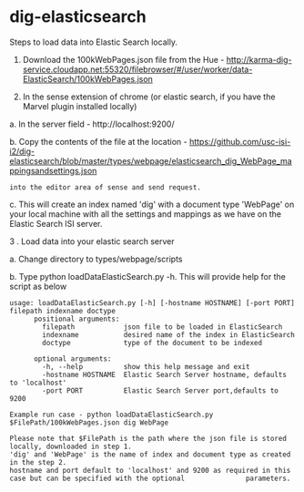 dig-elasticsearch
=================
Steps to load data into Elastic Search locally.

  1. Download the 100kWebPages.json file from the Hue -             http://karma-dig-service.cloudapp.net:55320/filebrowser/#/user/worker/data-ElasticSearch/100kWebPages.json

 2. In the sense extension of chrome (or elastic search, if you have the Marvel plugin installed locally)

  a. In the server field - http://localhost:9200/ 
  
  b. Copy the contents of the file at the location -           https://github.com/usc-isi-i2/dig-elasticsearch/blob/master/types/webpage/elasticsearch_dig_WebPage_mappingsandsettings.json
  
    into the editor area of sense and send request.
  
   c. This will create an index named 'dig' with  a document type 'WebPage' on your local machine with all the settings and           mappings as we have on the Elastic Search ISI server.
  
  
3 . Load data into your elastic search server

   a. Change directory to types/webpage/scripts
   
   b. Type python loadDataElasticSearch.py -h. This will provide help for the script as below
  
    usage: loadDataElasticSearch.py [-h] [-hostname HOSTNAME] [-port PORT] filepath indexname doctype
          positional arguments:
            filepath            json file to be loaded in ElasticSearch
            indexname           desired name of the index in ElasticSearch
            doctype             type of the document to be indexed
          
          optional arguments:
            -h, --help          show this help message and exit
            -hostname HOSTNAME  Elastic Search Server hostname, defaults to 'localhost'
            -port PORT          Elastic Search Server port,defaults to 9200
            
    Example run case - python loadDataElasticSearch.py $FilePath/100kWebPages.json dig WebPage
  
    Please note that $FilePath is the path where the json file is stored locally, downloaded in step 1.
    'dig' and 'WebPage' is the name of index and document type as created in the step 2.
    hostname and port default to 'localhost' and 9200 as required in this case but can be specified with the optional               parameters.
